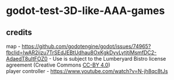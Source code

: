 # godot-test-3D-like-AAA-games
## credits
map - https://github.com/godotengine/godot/issues/74965?fbclid=IwAR2ijzu7TrSEdJEBtUdhau8OxKgkDyvLytjtiMsmfDC2-AdaedT8uItFOZ0 - Use is subject to the Lumberyard Bistro license agreement (Creative Commons [CC-BY 4.0](https://creativecommons.org/licenses/by/4.0/)) <br/>
player controller - https://www.youtube.com/watch?v=N-jh8qc8tJs
